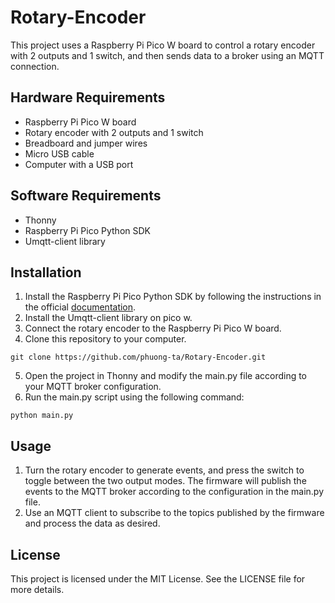 # Rotary-Encoder
This project uses a Raspberry Pi Pico W board to control a rotary encoder with 2 outputs and 1 switch, and then sends data to a broker using an MQTT connection.
## Hardware Requirements
+ Raspberry Pi Pico W board
+ Rotary encoder with 2 outputs and 1 switch
+ Breadboard and jumper wires
+ Micro USB cable
+ Computer with a USB port
## Software Requirements
+ Thonny
+ Raspberry Pi Pico Python SDK
+ Umqtt-client library
## Installation
1. Install the Raspberry Pi Pico Python SDK by following the instructions in the official [documentation](https://datasheets.raspberrypi.com/pico/getting-started-with-pico.pdf).
2. Install the Umqtt-client library on pico w.
3. Connect the rotary encoder to the Raspberry Pi Pico W board.
4. Clone this repository to your computer.
 ```
git clone https://github.com/phuong-ta/Rotary-Encoder.git
```
5. Open the project in Thonny and modify the main.py file according to your MQTT broker configuration.
6. Run the main.py script using the following command:
```
python main.py
```
## Usage
1. Turn the rotary encoder to generate events, and press the switch to toggle between the two output modes. The firmware will publish the events to the MQTT broker according to the configuration in the main.py file.
2. Use an MQTT client to subscribe to the topics published by the firmware and process the data as desired.
## License
This project is licensed under the MIT License. See the LICENSE file for more details.
